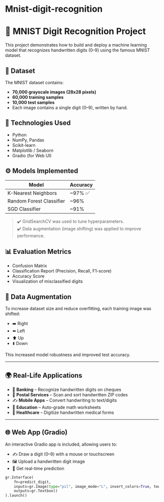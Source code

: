 # Mnist-digit-recognition
# 🧠 MNIST Digit Recognition Project

This project demonstrates how to build and deploy a machine learning model that recognizes handwritten digits (0–9) using the famous MNIST dataset.

## 📂 Dataset

The MNIST dataset contains:
- **70,000 grayscale images (28x28 pixels)**
- **60,000 training samples**
- **10,000 test samples**
- Each image contains a single digit (0–9), written by hand.

## 🚀 Technologies Used

- Python
- NumPy, Pandas
- Scikit-learn
- Matplotlib / Seaborn
- Gradio (for Web UI)

## ⚙️ Models Implemented

| Model                   | Accuracy  |
|------------------------|-----------|
| K-Nearest Neighbors    | ~97% ✅    |
| Random Forest Classifier | ~96%     |
| SGD Classifier         | ~91%      |

> ✔️ GridSearchCV was used to tune hyperparameters.  
> ✔️ Data augmentation (image shifting) was applied to improve performance.

## 📊 Evaluation Metrics

- Confusion Matrix
- Classification Report (Precision, Recall, F1-score)
- Accuracy Score
- Visualization of misclassified digits

## 🧪 Data Augmentation

To increase dataset size and reduce overfitting, each training image was shifted:
- ➡️ Right
- ⬅️ Left
- ⬆️ Up
- ⬇️ Down

This increased model robustness and improved test accuracy.

---

## 🌍 Real-Life Applications

- 🏦 **Banking** – Recognize handwritten digits on cheques
- 📮 **Postal Services** – Scan and sort handwritten ZIP codes
- ✍️ **Mobile Apps** – Convert handwriting to text/digits
- 🏫 **Education** – Auto-grade math worksheets
- 🏥 **Healthcare** – Digitize handwritten medical forms

---

## 🌐 Web App (Gradio)

An interactive Gradio app is included, allowing users to:

- ✍️ Draw a digit (0–9) with a mouse or touchscreen
- 🖼️ Upload a handwritten digit image
- 🤖 Get real-time prediction

```python
gr.Interface(
    fn=predict_digit,
    inputs=gr.Image(type="pil", image_mode="L", invert_colors=True, tool="sketch"),
    outputs=gr.Textbox()
).launch()
